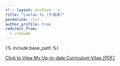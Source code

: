 ```yaml
---
<!-- layout: archive -->
title: "Lantao Yu (于澜涛)"
permalink: /cv/
author_profile: true
redirect_from:
  - /resume
---
```


{% include base_path %}

[Click to View My Up-to-date Curriculum Vitae [PDF]](http://lantaoyu.github.io/files/isin-cv.pdf)

<!-- <embed src="http://lantaoyu.com/files/lantaoyu_cv.pdf" width="650" height="1800" type='application/pdf'> -->
